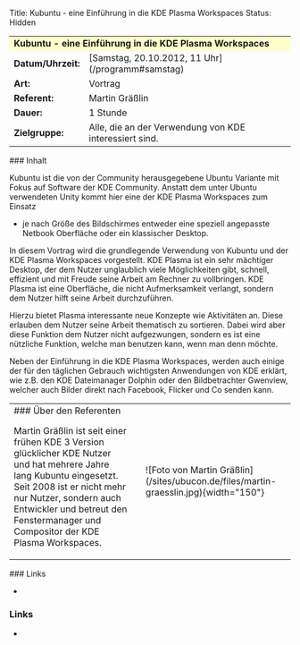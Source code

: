 Title: Kubuntu - eine Einführung in die KDE Plasma Workspaces
Status: Hidden

<table border="0" cellpadding="3" cellspacing="0" width="100%">
<tr>
<td colspan="3" style="font-weight: bold; background-color: #ffffcc;">
Kubuntu - eine Einführung in die KDE Plasma Workspaces

</td>
</tr>
<tr>
<td style="font-weight: bold;">
Datum/Uhrzeit:

</td>
<td>
[Samstag, 20.10.2012, 11 Uhr](/programm#samstag)

</td>
</tr>
<tr>
<td style="font-weight: bold;">
Art:

</td>
<td>
Vortrag

</td>
</tr>
<tr>
<td style="font-weight: bold;">
Referent:

</td>
<td>
Martin Gräßlin

</td>
</tr>
<tr>
<td style="font-weight: bold;">
Dauer:

</td>
<td>
1 Stunde

</td>
</tr>
<tr>
<td style="font-weight: bold;">
Zielgruppe:

</td>
<td>
Alle, die an der Verwendung von KDE interessiert sind.

</td>
</tr>
</table>
### Inhalt

Kubuntu ist die von der Community herausgegebene Ubuntu Variante mit
Fokus auf Software der KDE Community. Anstatt dem unter Ubuntu
verwendeten Unity kommt hier eine der KDE Plasma Workspaces zum Einsatz
- je nach Größe des Bildschirmes entweder eine speziell angepasste
Netbook Oberfläche oder ein klassischer Desktop.

In diesem Vortrag wird die grundlegende Verwendung von Kubuntu und der
KDE Plasma Workspaces vorgestellt. KDE Plasma ist ein sehr mächtiger
Desktop, der dem Nutzer unglaublich viele Möglichkeiten gibt, schnell,
effizient und mit Freude seine Arbeit am Rechner zu vollbringen. KDE
Plasma ist eine Oberfläche, die nicht Aufmerksamkeit verlangt, sondern
dem Nutzer hilft seine Arbeit durchzuführen.

Hierzu bietet Plasma interessante neue Konzepte wie Aktivitäten an.
Diese erlauben dem Nutzer seine Arbeit thematisch zu sortieren. Dabei
wird aber diese Funktion dem Nutzer nicht aufgezwungen, sondern es ist
eine nützliche Funktion, welche man benutzen kann, wenn man denn möchte.

Neben der Einführung in die KDE Plasma Workspaces, werden auch einige
der für den täglichen Gebrauch wichtigsten Anwendungen von KDE erklärt,
wie z.B. den KDE Dateimanager Dolphin oder den Bildbetrachter Gwenview,
welcher auch Bilder direkt nach Facebook, Flicker und Co senden kann.

<table border="0">
<tr>
<td>
### Über den Referenten


Martin Gräßlin ist seit einer frühen KDE 3 Version glücklicher KDE
Nutzer und hat mehrere Jahre lang Kubuntu eingesetzt. Seit 2008 ist er
nicht mehr nur Nutzer, sondern auch Entwickler und betreut den
Fenstermanager und Compositor der KDE Plasma Workspaces.

<td>
<td>
![Foto von Martin
Gräßlin](/sites/ubucon.de/files/martin-graesslin.jpg){width="150"}

</td>
</td>

</td>
</tr>
</table>
### Links

-   

### Links

-   

